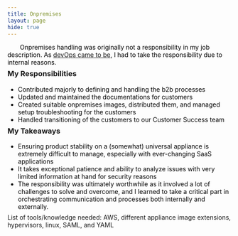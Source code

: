 ```yaml
---
title: Onpremises
layout: page
hide: true
---
```

<style>
p{
    color:black;
    text-indent: 2em;
    margin-bottom: 0.5em; 
}
h3{
    margin-top:0.2em;
}
ul{
    margin-bottom:0.5em;
}
li{
    color:black;
    margin-bottom:0em;
}
dl{
    margin-bottom:0em;
    color:black;
}
</style>

<p>
Onpremises handling was originally not a responsibility in my job description. As <a href="/devOps">devOps came to be</a>, I had to take the responsibility due to internal reasons. 
</p>
<h3><b>My Responsibilities</b></h3>
<ul>
    <li>Contributed majorly to defining and handling the b2b processes</li>
    <li>Updated and maintained the documentations for customers</li>
    <li>Created suitable onpremises images, distributed them, and managed setup troubleshooting for the customers</li>
    <li>Handled transitioning of the customers to our Customer Success team</li>
</ul>
<h3><b>My Takeaways</b></h3>
<ul>
    <li>Ensuring product stability on a (somewhat) universal appliance is extremely difficult to manage, especially with ever-changing SaaS applications</li>
    <li>It takes exceptional patience and ability to analyze issues with very limited information at hand for security reasons</li>
    <li>The responsibility was ultimately worthwhile as it involved a lot of challenges to solve and overcome, and I learned to take a critical part in orchestrating communication and processes both internally and externally.</li>
</ul>

<footer>List of tools/knowledge needed: AWS, different appliance image extensions, hypervisors, linux, SAML, and YAML</footer>